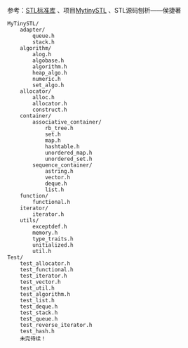 参考：[STL标准库](https://github.com/steveLauwh/SGI-STL/tree/master/The%20Annotated%20STL%20Sources%20V3.3) 、项目[MytinySTL](https://github.com/Alinshans/MyTinySTL) 
、STL源码刨析——侯捷著
```
MyTinySTL/
    adapter/
        queue.h
        stack.h
    algorithm/
        alog.h
        algobase.h
        algorithm.h
        heap_algo.h
        numeric.h
        set_algo.h
    allocator/
        alloc.h
        allocator.h
        construct.h
    container/
        associative_container/
            rb_tree.h
            set.h
            map.h
            hashtable.h
            unordered_map.h
            unordered_set.h
        sequence_container/
            astring.h
            vector.h
            deque.h
            list.h
    function/
        functional.h
    iterator/
        iterator.h
    utils/
        exceptdef.h
        memory.h
        type_traits.h
        unitialized.h
        util.h
Test/
    test_allocator.h
    test_functional.h
    test_iterator.h
    test_vector.h
    test_util.h
    test_algorithm.h
    test_list.h
    test_deque.h
    test_stack.h
    test_queue.h
    test_reverse_iterator.h
    test_hash.h
    未完待续！
```
